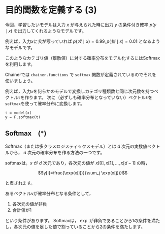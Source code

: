 # 目的関数を定義する (3)

今回，学習したいモデルは入力 $x$ が与えられた時に出力 $y$ の条件付き確率 $p(y \mid x)$ を出力してくれるようなモデルです。

例えば，入力$x$に犬が写っていれば $p(犬 \mid x) = 0.99, p(猫 \mid x) = 0.01$ となるようなモデルです。

このようなカテゴリ値（離散値）に対する確率分布をモデル化するにはSoftmaxを利用します。

Chainerでは `chainer.functions` で `softmax` 関数が定義されているのでそれを使いましょう。

例えば，入力`x`を何らかのモデルで変換しカテゴリ種類数と同じ次元数を持つベクトル`t`を作ります。
次に（必ずしも確率分布となっていない）ベクトル`t`を`softmax`を使って確率分布に変換します。

```
t = model(x)
y = F.softmax(t)
```

## Softmax　(*)

Softmax（または多クラスロジスティックスモデル）とは $d$ 次元の実数値ベクトルから，
$d$ 次元の確率分布を作る方法の一つです。

softmaxは，$x$ が $d$ 次元であり，各次元の値が $x[0], x[1], ..., x[d-1]$ の時，

$$y[i]=\frac{\exp(x[i])}{\sum_j \exp(x[j])}$$

と表されます。

あるベクトルvが確率分布となる条件として，

1. 各次元の値が非負
2. 合計値が1

という条件があります。
Softmaxは， $\exp$ が非負であることから1の条件を満たし，各次元の値を足した値で割っていることから2の条件を満たします。
